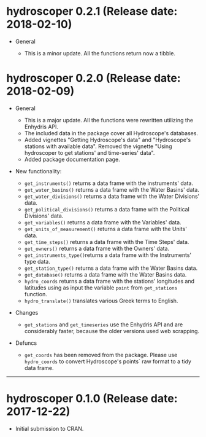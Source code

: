 # hydroscoper 0.2.1 (Release date: 2018-02-10)

* General 

  - This is a minor update. All the functions return now a tibble.


# hydroscoper 0.2.0 (Release date: 2018-02-09)

* General 

  - This is a major update. All the functions were rewritten utilizing the Enhydris API.
  - The included data in the package cover all Hydroscope's databases.
  - Added vignettes  "Getting Hydroscope's data" and "Hydroscope's stations with available data". Removed the vignette "Using hydroscoper to get stations' and time-series' data".
  - Added package documentation page.

* New functionality:

  - `get_instruments()` returns a data frame with the instruments' data.
  - `get_water_basins()` returns a data frame with the Water Basins' data.
  - `get_water_divisions()` returns a data frame with the Water Divisions' data.
  - `get_political_divisions()` returns a data frame with the Political Divisions' data.
  - `get_variables()` returns a data frame with the Variables' data.
  - `get_units_of_measurement()` returns a data frame with the Units' data.
  - `get_time_steps()` returns a data frame with the Time Steps' data.
  - `get_owners()` returns a data frame with the Owners' data.
  - `get_instruments_type()`returns a data frame with the Instruments' type data.
  - `get_station_type()` returns a data frame with the Water Basins data.
  - `get_database()` returns a data frame with the Water Basins data.
  - `hydro_coords` returns a data frame with the stations' longitudes and latitudes using as input the variable `point` from `get_stations` function.
  - `hydro_translate()` translates various Greek terms to English.

* Changes

  - `get_stations` and `get_timeseries` use the Enhydris API and are considerably faster, because the older versions used web scrapping.

* Defuncs

  - `get_coords` has been removed from the package. Please use `hydro_coords` to convert Hydroscope's points` raw format to a tidy data frame.

--------------------------------------------------------------------------------

# hydroscoper 0.1.0 (Release date: 2017-12-22)

* Initial submission to CRAN.



